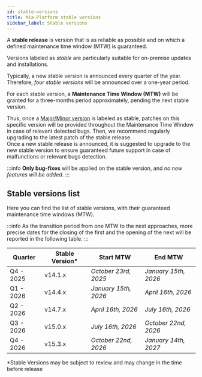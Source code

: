 ```yaml
---
id: stable-versions
title: Mia-Platform stable versions
sidebar_label: Stable versions
---
```


A **stable release** is version that is as reliable as possible and on which a defined maintenance time window (MTW) is guaranteed.

Versions labeled as _stable_ are particularly suitable for on-premise updates and installations.

Typically, a new stable version is announced every quarter of the year. Therefore, _four stable versions_ will be announced over a one-year period.

For each stable version, a **Maintenance Time Window (MTW)** will be granted for a three-months period approximately, pending the next stable version.

Thus, once a [Major/Minor version](/info/version_policy.md) is labeled as stable, patches on this specific version will be provided throughout the Maintenance Time Window in case of relevant detected bugs.
Then, we recommend regularly upgrading to the latest patch of the stable release.  
Once a new stable release is announced, it is suggested to upgrade to the new stable version to ensure guaranteed future support in case of malfunctions or relevant bugs detection.

:::info
**Only bug-fixes** will be applied on the stable version, and _no new features will be added_.
:::

## Stable versions list

Here you can find the list of stable versions, with their guaranteed maintenance time windows (MTW).

:::info
As the transition period from one MTW to the next approaches, more precise dates for the closing of the first and the opening of the next will be reported in the following table.
:::

|  Quarter  | Stable Version* |      Start MTW       |       End MTW        |
|-----------|----------------|----------------------|----------------------|
| Q4 - 2025 |    v14.1.x     | _October 23rd, 2025_  | _January 15th, 2026_ |
| Q1 - 2026 |    v14.4.x     | _January 15th, 2026_  | _April 16th, 2026_  |
| Q2 - 2026 |    v14.7.x     | _April 16th, 2026_ | _July 16th, 2026_ |
| Q3 - 2026 |    v15.0.x     |  _July 16th, 2026_  | _October 22nd, 2026_ |
| Q4 - 2026 |    v15.3.x     | _October 22nd, 2026_  | _January 14th, 2027_ |

*Stable Versions may be subject to review and may change in the time before release
